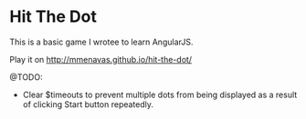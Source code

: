 # Hit The Dot

This is a basic game I wrotee to learn AngularJS.

Play it on http://mmenavas.github.io/hit-the-dot/

@TODO:
- Clear $timeouts to prevent multiple dots from being displayed as a result of clicking Start button repeatedly.
